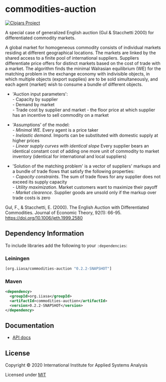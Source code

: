 # commodities-auction

[![Clojars Project](https://img.shields.io/clojars/v/org.iiasa/commodities-auction.svg)](https://clojars.org/org.iiasa/commodities-auction)

A special case of generalized English auction (Gul & Stacchetti 2000) for differentiated commodity markets.

A global market for homogeneous commodity consists of individual markets residing at different geographical locations. 
The markets are linked by the shared access to a finite pool of international suppliers. 
Suppliers differentiate price offers for distinct markets based on the cost of trade with a market.
The algorithm finds the minimal Walrasian equilibrium (WE) for the matching problem in the exchange economy with indivisible objects, 
in which multiple objects (export supplies) are to be sold simultaneously, and each agent (market) wish to consume a bundle of different objects. 

* 'Auction input parameters':  
  \- Capacity by supplier  
  \- Demand by market  
  \- Trade cost by supplier and market - the floor price at which supplier has an incentive to sell commodity on a market

* 'Assumptions' of the model:  
  \- *Minimal WE*. Every agent is a price taker  
  \- *Inelastic demand*. Imports can be substituted with domestic supply at higher prices  
  \- *Linear supply curves with identical slope* Every supplier bears an identical constant cost of adding one more unit of commodity to market inventory (identical for international and local suppliers)

* 'Solution of the matching problem' is a vector of suppliers' markups and a bundle of trade flows that satisfy the following properties:  
  \- *Capacity constraints*. The sum of trade flows for any supplier does not exceed its supply capacity  
  \- *Utility maximization*. Market customers want to maximize their payoff  
  \- *Market clearence*. Supplier goods are unsold only if the markup over trade costs is zero

Gul, F., & Stacchetti, E. (2000). The English Auction with Differentiated Commodities. Journal of Economic Theory, 92(1): 66-95. https://doi.org/10.1006/jeth.1999.2580


## Dependency Information

To include libraries add the following to your `:dependencies`:

### Leiningen
```clj
[org.iiasa/commodities-auction "0.2.2-SNAPSHOT"]
```

### Maven

```xml
<dependency>
  <groupId>org.iiasa</groupId>
  <artifactId>commodities-auction</artifactId>
  <version>0.2.2-SNAPSHOT</version>
</dependency>
```

## Documentation

* [API docs](https://shchipts.github.io/commodities-auction/)

## License

Copyright © 2020 International Institute for Applied Systems Analysis

Licensed under [MIT](http://opensource.org/licenses/MIT)